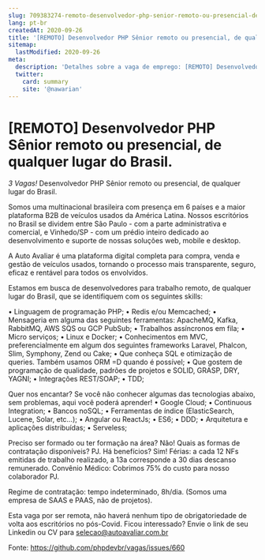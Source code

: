 ```yaml
---
slug: 709383274-remoto-desenvolvedor-php-senior-remoto-ou-presencial-de-qualquer-lugar-do-brasil
lang: pt-br
createdAt: 2020-09-26
title: '[REMOTO] Desenvolvedor PHP Sênior remoto ou presencial, de qualquer lugar do Brasil. - Vaga de Emprego'
sitemap:
  lastModified: 2020-09-26
meta:
  description: 'Detalhes sobre a vaga de emprego: [REMOTO] Desenvolvedor PHP Sênior remoto ou presencial, de qualquer lugar do Brasil.'
  twitter:
    card: summary
    site: '@nawarian'
---
```


# [REMOTO] Desenvolvedor PHP Sênior remoto ou presencial, de qualquer lugar do Brasil.

*3 Vagas!* Desenvolvedor PHP Sênior remoto ou presencial, de qualquer lugar do Brasil.

Somos uma multinacional brasileira com presença em 6 países e a maior plataforma B2B de veículos usados da América Latina. Nossos escritórios no Brasil se dividem entre São Paulo - com a parte administrativa e comercial, e Vinhedo/SP - com um prédio inteiro dedicado ao desenvolvimento e suporte de nossas soluções web, mobile e desktop.

A Auto Avaliar é uma plataforma digital completa para compra, venda e gestão de veículos usados, tornando o processo mais transparente, seguro, eficaz e rentável para todos os envolvidos.

Estamos em busca de desenvolvedores para trabalho remoto, de qualquer lugar do Brasil, que se identifiquem com os seguintes skills:

• Linguagem de programação PHP;
• Redis e/ou Memcached;
• Mensageria em alguma das seguintes ferramentas: ApacheMQ, Kafka, RabbitMQ, AWS SQS ou GCP PubSub;
• Trabalhos assíncronos em fila;
• Micro serviços;
• Linux e Docker;
• Conhecimentos em MVC, preferencialmente em algum dos seguintes frameworks Laravel, Phalcon, Slim, Symphony, Zend ou Cake;
• Que conheça SQL e otimização de queries. Também usamos ORM =D quando é possível;
• Que gostem de programação de qualidade, padrões de projetos e SOLID, GRASP, DRY, YAGNI;
• Integrações REST/SOAP;
• TDD;

Quer nos encantar? Se você não conhecer algumas das tecnologias abaixo, sem problemas, aqui você poderá aprender!
• Google Cloud;
• Continuous Integration;
• Bancos noSQL;
• Ferramentas de índice (ElasticSearch, Lucene, Solar, etc…);
• Angular ou ReactJs;
• ES6;
• DDD;
• Arquitetura e aplicações distribuídas;
• Serveless;

Preciso ser formado ou ter formação na área? Não!
Quais as formas de contratação disponíveis? PJ.
Há benefícios? Sim!
Férias: a cada 12 NFs emitidas de trabalho realizado, a 13a corresponde a 30 dias descanso remunerado.
Convênio Médico: Cobrimos 75% do custo para nosso colaborador PJ.

Regime de contratação: tempo indeterminado, 8h/dia. (Somos uma empresa de SAAS e PAAS, não de projetos).

Esta vaga por ser remota, não haverá nenhum tipo de obrigatoriedade de volta aos escritórios no pós-Covid.
Ficou interessado? Envie o link de seu Linkedin ou CV para selecao@autoavaliar.com.br

Fonte: https://github.com/phpdevbr/vagas/issues/660